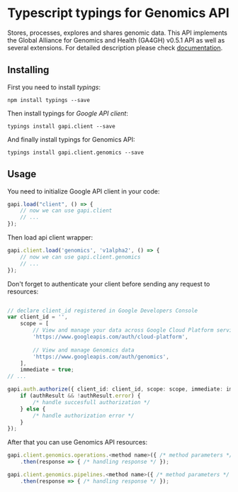 # Typescript typings for Genomics API
Stores, processes, explores and shares genomic data. This API implements the Global Alliance for Genomics and Health (GA4GH) v0.5.1 API as well as several extensions.
For detailed description please check [documentation](https://cloud.google.com/genomics/).

## Installing

First you need to install *typings*:
```
npm install typings --save 
```

Then install typings for *Google API client*:
```
typings install gapi.client --save 
```

And finally install typings for Genomics API:
```
typings install gapi.client.genomics --save 
```

## Usage

You need to initialize Google API client in your code:
```typescript
gapi.load("client", () => { 
    // now we can use gapi.client
    // ... 
});
```

Then load api client wrapper:
```typescript
gapi.client.load('genomics', 'v1alpha2', () => {
    // now we can use gapi.client.genomics
    // ... 
});
```

Don't forget to authenticate your client before sending any request to resources:
```typescript

// declare client_id registered in Google Developers Console
var client_id = '',
    scope = [     
        // View and manage your data across Google Cloud Platform services
        'https://www.googleapis.com/auth/cloud-platform',
    
        // View and manage Genomics data
        'https://www.googleapis.com/auth/genomics',
    ],
    immediate = true;
// ...

gapi.auth.authorize({ client_id: client_id, scope: scope, immediate: immediate }, authResult => {
    if (authResult && !authResult.error) {
        /* handle succesfull authorization */
    } else {
        /* handle authorization error */
    }
});            
```

After that you can use Genomics API resources:

```typescript
gapi.client.genomics.operations.<method name>({ /* method parameters */ })
    .then(response => { /* handling response */ });

gapi.client.genomics.pipelines.<method name>({ /* method parameters */ })
    .then(response => { /* handling response */ });
```